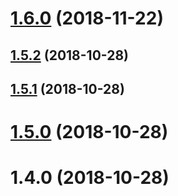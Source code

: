 <a name="1.6.0"></a>
# [1.6.0](https://github.com/Hydrock/hydrock-web-tools/compare/v1.5.2...v1.6.0) (2018-11-22)



<a name="1.5.2"></a>
## [1.5.2](https://github.com/Hydrock/hydrock-web-tools/compare/v1.5.1...v1.5.2) (2018-10-28)



<a name="1.5.1"></a>
## [1.5.1](https://github.com/Hydrock/hydrock-web-tools/compare/v1.5.0...v1.5.1) (2018-10-28)



<a name="1.5.0"></a>
# [1.5.0](https://github.com/Hydrock/hydrock-web-tools/compare/v1.4.0...v1.5.0) (2018-10-28)



<a name="1.4.0"></a>
# 1.4.0 (2018-10-28)



